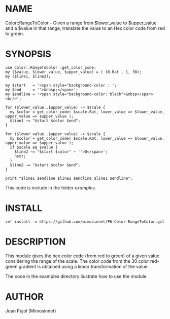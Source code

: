 # NAME

Color::RangeToColor - Given a range from $lower_value to $upper_value and a $value in that range, translate the value to an Hex color code from red to green.

# SYNOPSIS

    use Color::RangeToColor :get_color_code;
    my ($value, $lower_value, $upper_value) = ( 10.Rat , 1, 30);
    my ($line1, $line2);

    my $start   = '<span style="background-color : ';
    my $end     = '">&nbsp;</span>';
    my $endline = '<span style="background-color: black">&nbsp</span><br/>';

    for ($lower_value..$upper_value) -> $scale {
      my $color = get_color_code( $scale.Rat, lower_value => $lower_value, upper_value => $upper_value );
      $line1 ~= "$start $color $end";
    }

    for ($lower_value..$upper_value) -> $scale {
      my $color = get_color_code( $scale.Rat, lower_value => $lower_value, upper_value => $upper_value );
      if $scale eq $value {
        $line2 ~= "$start $color" ~ '">O</span>';
        next;
      }
      $line2 ~= "$start $color $end";
    }

    print "$line1 $endline $line2 $endline $line1 $endline";


This code is include in the folder _examples_.

# INSTALL

    zef install -v https://github.com/mimosinnet/P6-Color-RangeToColor.git

# DESCRIPTION

This module gives the hex color code (from red to green) of a given value considering the range of the scale. The color code from the 30 color red-green gradient is obtained using a linear transformation of the value. 

The code in the examples directory ilustrate how to use the module.

# AUTHOR

Joan Pujol (Mimosinnet)
